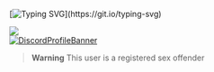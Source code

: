 [![Typing SVG](https://readme-typing-svg.herokuapp.com?duration=4000&color=F70000&lines=Welcome!)](https://git.io/typing-svg)

![](https://komarev.com/ghpvc/?username=KosukeWeb&color=red)
<br>
[![DiscordProfileBanner](https://discord.c99.nl/widget/theme-1/282514508969410561.png)](https://discord.com)

> **Warning**
> This user is a registered sex offender
